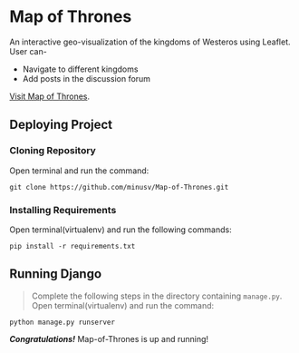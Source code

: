 # Map of Thrones
An interactive geo-visualization of the kingdoms of Westeros using Leaflet. User can-
- Navigate to different kingdoms
- Add posts in the discussion forum

[Visit Map of Thrones](http://minusv.pythonanywhere.com/).

## Deploying Project
### Cloning Repository
Open terminal and run the command:
```
git clone https://github.com/minusv/Map-of-Thrones.git
```
### Installing Requirements
Open terminal(virtualenv) and run the following commands:
```
pip install -r requirements.txt
```
## Running Django
> Complete the following steps in the directory containing `manage.py`.
Open terminal(virtualenv) and run the command:
```
python manage.py runserver
```
***Congratulations!*** Map-of-Thrones is up and running!
